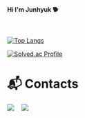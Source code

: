 <h4> Hi I'm Junhyuk 🐕 </h4>
<br>
 
 [![Top Langs](https://github-readme-stats.vercel.app/api/top-langs/?username=dlwnsgur9242&langs_count=8&layout=compact&theme=light&hide_progress=true&&hide=html,css,c%2B%2B,powershell,scss,batchfile)](https://github.com/dlwnsgur9242/dlwnsgur9242)
<br>

[![Solved.ac Profile](http://mazassumnida.wtf/api/v2/generate_badge?boj=dlwsngur9242)](https://solved.ac/dlwsngur9242/)
<br>

# :mailbox_with_mail: Contactsㅤ
<a href="https://junlove-dam1ary.tistory.com"><img src="https://img.shields.io/badge/Tech_Blog-e15336?style=flat-square&logo=Tistory&logoColor=white"/></a>ㅤ
<a href="mailto:dlwnsgur9242@gmail.com"><img src="https://img.shields.io/badge/Gmail-d14836?style=flatsquare&logo=Gmail&logoColor=white&link=daming.py@gmail.com"/></a>
<br>
